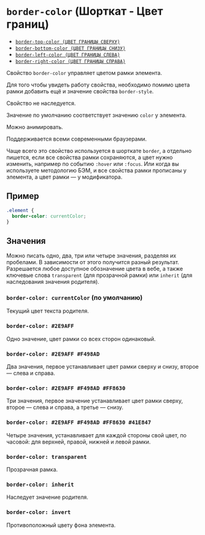 # `border-color` (Шорткат - Цвет границ)

- [`border-top-color (ЦВЕТ ГРАНИЦЫ СВЕРХУ)`](<./border-top-color (ЦВЕТ ГРАНИЦЫ СВЕРХУ).md>)
- [`border-bottom-color (ЦВЕТ ГРАНИЦЫ СНИЗУ)`](<./border-bottom-color (ЦВЕТ ГРАНИЦЫ СНИЗУ).md>)
- [`border-left-color (ЦВЕТ ГРАНИЦЫ СЛЕВА)`](<./border-left-color (ЦВЕТ ГРАНИЦЫ СЛЕВА).md>)
- [`border-right-color (ЦВЕТ ГРАНИЦЫ СПРАВА)`](<./border-right-color (ЦВЕТ ГРАНИЦЫ СПРАВА).md>)

Свойство `border-color` управляет цветом рамки элемента.

Для того чтобы увидеть работу свойства, необходимо помимо цвета рамки добавить ещё и значение свойства `border-style`.

Свойство не наследуется.

Значение по умолчанию соответствует значению `color` у элемента.

Можно анимировать.

Поддерживается всеми современными браузерами.

Чаще всего это свойство используется в шорткате `border`, а отдельно пишется, если все свойства рамки сохраняются, а цвет нужно изменить, например по событию `:hover` или `:focus`. Или когда вы используете методологию БЭМ, и все свойства рамки прописаны у элемента, а цвет рамки — у модификатора.

## Пример

```css
.element {
  border-color: currentColor;
}
```

## Значения

Можно писать одно, два, три или четыре значения, разделяя их пробелами. В зависимости от этого получится разный результат. Разрешается любое доступное обозначение цвета в вебе, а также ключевые слова `transparent` (для прозрачной рамки) или `inherit` (для наследования значения родителя).

### `border-color: currentColor` (по умолчанию)

Текущий цвет текста родителя.

### `border-color: #2E9AFF`

Одно значение, цвет рамки со всех сторон одинаковый.

### `border-color: #2E9AFF #F498AD`

Два значения, первое устанавливает цвет рамки сверху и снизу, второе — слева и справа.

### `border-color: #2E9AFF #F498AD #FF8630`

Три значения, первое значение устанавливает цвет рамки сверху, второе — слева и справа, а третье — снизу.

### `border-color: #2E9AFF #F498AD #FF8630 #41E847`

Четыре значения, устанавливает для каждой стороны свой цвет, по часовой: для верхней, правой, нижней и левой рамки.

### `border-color: transparent`

Прозрачная рамка.

### `border-color: inherit`

Наследует значение родителя.

### `border-color: invert`

Противоположный цвету фона элемента.
